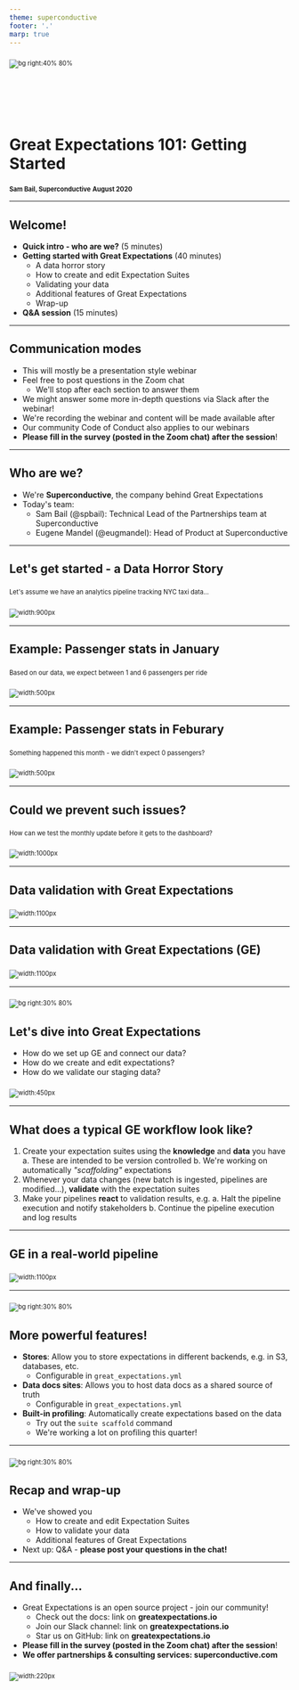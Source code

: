 ```yaml
---
theme: superconductive
footer: '.'
marp: true
---
```


<style scoped>
	h1 {margin-top: 120px;}
	p {font-size: 0.8em; margin-top:2em;}
</style>

![bg right:40% 80%](../img/generic_dickens_protagonist.png)

# Great Expectations 101: Getting Started

**Sam Bail, Superconductive**
**August 2020**

---

## Welcome!

- **Quick intro - who are we?** (5 minutes)
- **Getting started with Great Expectations** (40 minutes)
    - A data horror story
    - How to create and edit Expectation Suites
    - Validating your data
    - Additional features of Great Expectations
    - Wrap-up
- **Q&A session** (15 minutes)

---

## Communication modes

- This will mostly be a presentation style webinar
- Feel free to post questions in the Zoom chat
    - We'll stop after each section to answer them
- We might answer some more in-depth questions via Slack after the webinar!
- We're recording the webinar and content will be made available after
- Our community Code of Conduct also applies to our webinars
- **Please fill in the survey (posted in the Zoom chat) after the session**!

---

## Who are we?

- We're **Superconductive**, the company behind Great Expectations
- Today's team:
    - Sam Bail (@spbail): Technical Lead of the Partnerships team at Superconductive
    - Eugene Mandel (@eugmandel): Head of Product at Superconductive

---

## Let's get started - a Data Horror Story

Let's assume we have an analytics pipeline tracking NYC taxi data...

![width:900px](../img/pipeline1.png)

---

## Example: Passenger stats in January

Based on our data, we expect between 1 and 6 passengers per ride

![width:500px](../img/passengers1.png)

---

## Example: Passenger stats in Feburary

Something happened this month - we didn't expect 0 passengers?

![width:500px](../img/passengers2.png)


---

## Could we prevent such issues?

How can we test the monthly update before it gets to the dashboard?

![width:1000px](../img/pipeline2.png)

---

## Data validation with Great Expectations

![width:1100px](../img/datadocs1.png)

---

## Data validation with Great Expectations (GE)

![width:1100px](../img/datadocs2.png)

---

![bg right:30% 80%](../img/generic_dickens_protagonist.png)


## Let's dive into Great Expectations

- How do we set up GE and connect our data?
- How do we create and edit expectations?
- How do we validate our staging data?


![width:450px](../img/demotime.png)


---


## What does a typical GE workflow look like?
 
1. Create your expectation suites using the **knowledge** and **data** you have
    a. These are intended to be version controlled
    b. We're working on automatically *"scaffolding"* expectations
2. Whenever your data changes (new batch is ingested, pipelines are modified...), **validate** with the expectation suites
3. Make your pipelines **react** to validation results, e.g.
    a. Halt the pipeline execution and notify stakeholders
    b. Continue the pipeline execution and log results
    

---


## GE in a real-world pipeline
 
![width:1100px](../img/ge_architecture.png)


---



![bg right:30% 80%](../img/generic_dickens_protagonist.png)


## More powerful features!
 
- **Stores**: Allow you to store expectations in different backends, e.g. in S3, databases, etc.
    - Configurable in `great_expectations.yml`
- **Data docs sites**: Allows you to host data docs as a shared source of truth
    - Configurable in `great_expectations.yml`
- **Built-in profiling**: Automatically create expectations based on the data
    - Try out the `suite scaffold` command
    - We're working a lot on profiling this quarter!
    
    
---


![bg right:30% 80%](../img/generic_dickens_protagonist.png)


## Recap and wrap-up
- We've showed you
    - How to create and edit Expectation Suites
    - How to validate your data
    - Additional features of Great Expectations
- Next up: Q&A - **please post your questions in the chat!**


---


## And finally...

- Great Expectations is an open source project - join our community!
    - Check out the docs: link on **greatexpectations.io**
    - Join our Slack channel: link on **greatexpectations.io**
    - Star us on GitHub: link on **greatexpectations.io**
- **Please fill in the survey (posted in the Zoom chat) after the session**!
- **We offer partnerships & consulting services: superconductive.com** 

![width:220px](../img/generic_dickens_protagonist.png)
